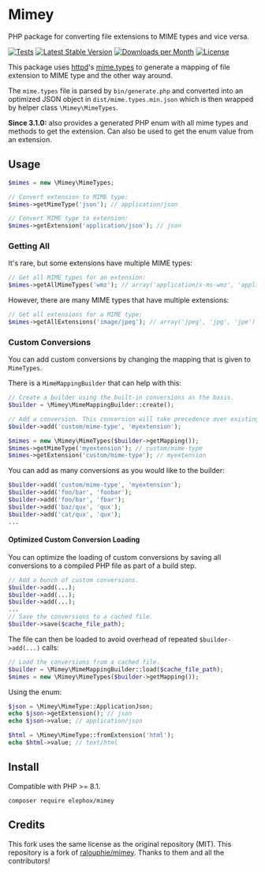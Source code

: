 Mimey
=====

PHP package for converting file extensions to MIME types and vice versa.

[![Tests](https://github.com/elephox-dev/mimey/actions/workflows/tests.yml/badge.svg)](https://github.com/elephox-dev/mimey/actions/workflows/tests.yml)
[![Latest Stable Version](https://img.shields.io/packagist/v/elephox/mimey.svg)](https://packagist.org/packages/elephox/mimey)
[![Downloads per Month](https://img.shields.io/packagist/dm/elephox/mimey.svg)](https://packagist.org/packages/elephox/mimey)
[![License](https://img.shields.io/packagist/l/elephox/mimey.svg)](https://packagist.org/packages/elephox/mimey)

This package uses [httpd][]'s [mime.types][] to generate a mapping of file extension to MIME type and the other way around.

The `mime.types` file is parsed by `bin/generate.php` and converted into an optimized JSON object in `dist/mime.types.min.json`
which is then wrapped by helper class `\Mimey\MimeTypes`.

**Since 3.1.0:** also provides a generated PHP enum with all mime types and methods to get the extension.
Can also be used to get the enum value from an extension.

[httpd]: https://httpd.apache.org/docs/current/programs/httpd.html
[mime.types]: https://svn.apache.org/repos/asf/httpd/httpd/trunk/docs/conf/mime.types

## Usage

```php
$mimes = new \Mimey\MimeTypes;

// Convert extension to MIME type:
$mimes->getMimeType('json'); // application/json

// Convert MIME type to extension:
$mimes->getExtension('application/json'); // json
```

### Getting All

It's rare, but some extensions have multiple MIME types:

```php
// Get all MIME types for an extension:
$mimes->getAllMimeTypes('wmz'); // array('application/x-ms-wmz', 'application/x-msmetafile')
```

However, there are many MIME types that have multiple extensions:

```php
// Get all extensions for a MIME type:
$mimes->getAllExtensions('image/jpeg'); // array('jpeg', 'jpg', 'jpe')
```

### Custom Conversions

You can add custom conversions by changing the mapping that is given to `MimeTypes`.

There is a `MimeMappingBuilder` that can help with this:

```php
// Create a builder using the built-in conversions as the basis.
$builder = \Mimey\MimeMappingBuilder::create();

// Add a conversion. This conversion will take precedence over existing ones.
$builder->add('custom/mime-type', 'myextension');

$mimes = new \Mimey\MimeTypes($builder->getMapping());
$mimes->getMimeType('myextension'); // custom/mime-type
$mimes->getExtension('custom/mime-type'); // myextension
```

You can add as many conversions as you would like to the builder:

```php
$builder->add('custom/mime-type', 'myextension');
$builder->add('foo/bar', 'foobar');
$builder->add('foo/bar', 'fbar');
$builder->add('baz/qux', 'qux');
$builder->add('cat/qux', 'qux');
...
```

#### Optimized Custom Conversion Loading

You can optimize the loading of custom conversions by saving all conversions to a compiled PHP file as part of a build step.

```php
// Add a bunch of custom conversions.
$builder->add(...);
$builder->add(...);
$builder->add(...);
...
// Save the conversions to a cached file.
$builder->save($cache_file_path);
```

The file can then be loaded to avoid overhead of repeated `$builder->add(...)` calls:

```php
// Load the conversions from a cached file.
$builder = \Mimey\MimeMappingBuilder::load($cache_file_path);
$mimes = new \Mimey\MimeTypes($builder->getMapping());
```

Using the enum:

```php
$json = \Mimey\MimeType::ApplicationJson;
echo $json->getExtension(); // json
echo $json->value; // application/json

$html = \Mimey\MimeType::fromExtension('html');
echo $html->value; // text/html
```

## Install

Compatible with PHP >= 8.1.

```
composer require elephox/mimey
```

## Credits

This fork uses the same license as the original repository (MIT).
This repository is a fork of [ralouphie/mimey](https://github.com/ralouphie/mimey).
Thanks to them and all the contributors!
